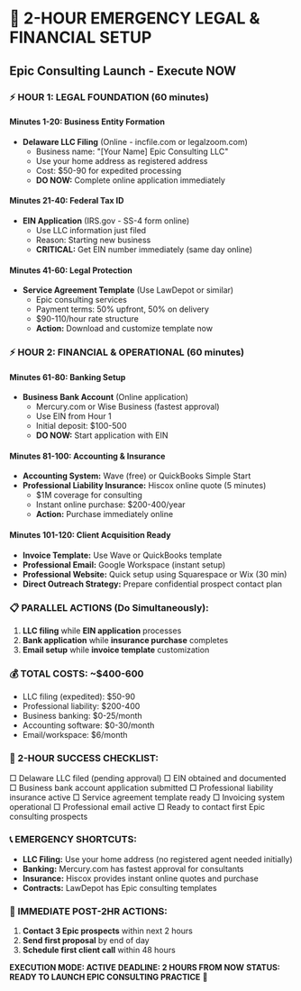 # 🚨 2-HOUR EMERGENCY LEGAL & FINANCIAL SETUP
## Epic Consulting Launch - Execute NOW

### ⚡ HOUR 1: LEGAL FOUNDATION (60 minutes)

#### Minutes 1-20: Business Entity Formation
- **Delaware LLC Filing** (Online - incfile.com or legalzoom.com)
  - Business name: "[Your Name] Epic Consulting LLC"
  - Use your home address as registered address
  - Cost: $50-90 for expedited processing
  - **DO NOW:** Complete online application immediately

#### Minutes 21-40: Federal Tax ID
- **EIN Application** (IRS.gov - SS-4 form online)
  - Use LLC information just filed
  - Reason: Starting new business
  - **CRITICAL:** Get EIN number immediately (same day online)

#### Minutes 41-60: Legal Protection
- **Service Agreement Template** (Use LawDepot or similar)
  - Epic consulting services
  - Payment terms: 50% upfront, 50% on delivery
  - $90-110/hour rate structure
  - **Action:** Download and customize template now

### ⚡ HOUR 2: FINANCIAL & OPERATIONAL (60 minutes)

#### Minutes 61-80: Banking Setup
- **Business Bank Account** (Online application)
  - Mercury.com or Wise Business (fastest approval)
  - Use EIN from Hour 1
  - Initial deposit: $100-500
  - **DO NOW:** Start application with EIN

#### Minutes 81-100: Accounting & Insurance
- **Accounting System:** Wave (free) or QuickBooks Simple Start
- **Professional Liability Insurance:** Hiscox online quote (5 minutes)
  - $1M coverage for consulting
  - Instant online purchase: $200-400/year
  - **Action:** Purchase immediately online

#### Minutes 101-120: Client Acquisition Ready
- **Invoice Template:** Use Wave or QuickBooks template
- **Professional Email:** Google Workspace (instant setup)
- **Professional Website:** Quick setup using Squarespace or Wix (30 min)
- **Direct Outreach Strategy:** Prepare confidential prospect contact plan

### 📋 PARALLEL ACTIONS (Do Simultaneously):
1. **LLC filing** while **EIN application** processes
2. **Bank application** while **insurance purchase** completes
3. **Email setup** while **invoice template** customization

### 💰 TOTAL COSTS: ~$400-600
- LLC filing (expedited): $50-90
- Professional liability: $200-400
- Business banking: $0-25/month
- Accounting software: $0-30/month
- Email/workspace: $6/month

### 🎯 2-HOUR SUCCESS CHECKLIST:
□ Delaware LLC filed (pending approval)
□ EIN obtained and documented
□ Business bank account application submitted
□ Professional liability insurance active
□ Service agreement template ready
□ Invoicing system operational
□ Professional email active
□ Ready to contact first Epic consulting prospects

### 📞 EMERGENCY SHORTCUTS:
- **LLC Filing:** Use your home address (no registered agent needed initially)
- **Banking:** Mercury.com has fastest approval for consultants
- **Insurance:** Hiscox provides instant online quotes and purchase
- **Contracts:** LawDepot has Epic consulting templates

### 🚀 IMMEDIATE POST-2HR ACTIONS:
1. **Contact 3 Epic prospects** within next 2 hours
2. **Send first proposal** by end of day
3. **Schedule first client call** within 48 hours

**EXECUTION MODE: ACTIVE**
**DEADLINE: 2 HOURS FROM NOW**
**STATUS: READY TO LAUNCH EPIC CONSULTING PRACTICE** 🚀